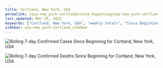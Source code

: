 ```yaml
---
title: Cortland, New York, USA
permalink: /usa-new_york-cortland/since_beginning/usa-new_york-cortland-since_beginning.html
last_updated: Mar 25, 2022
keywords: ["Cortland, New York, USA", "weekly totals", "Since Beginning"]
sidebar: usa-new_york-cortland_sidebar
---
```


![Rolling 7-day Confirmed Cases Since Beginning for Cortland, New York, USA](/covid_tracker/images/graphs/usa-new_york-cortland-rolling_7_days_confirmed-since_beginning_graph.png)

![Rolling 7-day Confirmed Deaths Since Beginning for Cortland, New York, USA](/covid_tracker/images/graphs/usa-new_york-cortland-rolling_7_days_deaths-since_beginning_graph.png)
